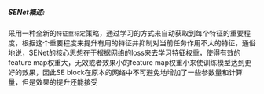 ##### SENet概述:
采用一种全新的`特征重标定`策略，通过学习的方式来自动获取到每个特征的重要程度，根据这个重要程度来提升有用的特征并抑制对当前任务作用不大的特征，通俗地说，SENet的核心思想在于根据网络的loss来去学习特征权重，使得有效的feature map权重大，无效或者效果小的feature map权重小来使训练模型达到更好的效果，因此SE block在原本的网络中不可避免地增加了一些参数量和计算量，但是效果的提升还能接受

